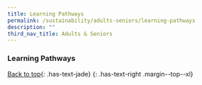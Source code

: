 ```yaml
---
title: Learning Pathways
permalink: /sustainability/adults-seniors/learning-pathways
description: ""
third_nav_title: Adults & Seniors
---
```

### **Learning Pathways**

[Back to top](#main-content){: .has-text-jade}
{: .has-text-right .margin--top--xl}